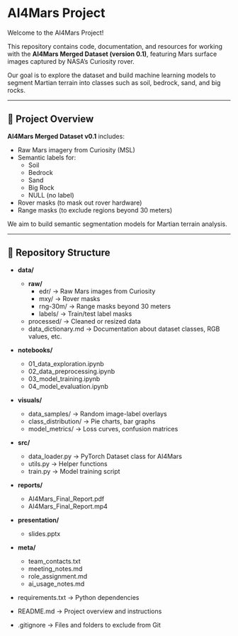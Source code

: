 # AI4Mars Project

Welcome to the AI4Mars Project!

This repository contains code, documentation, and resources for working with the **AI4Mars Merged Dataset (version 0.1)**, featuring Mars surface images captured by NASA’s Curiosity rover.

Our goal is to explore the dataset and build machine learning models to segment Martian terrain into classes such as soil, bedrock, sand, and big rocks.

---

## 🚀 Project Overview

**AI4Mars Merged Dataset v0.1** includes:

- Raw Mars imagery from Curiosity (MSL)
- Semantic labels for:
  - Soil
  - Bedrock
  - Sand
  - Big Rock
  - NULL (no label)
- Rover masks (to mask out rover hardware)
- Range masks (to exclude regions beyond 30 meters)

We aim to build semantic segmentation models for Martian terrain analysis.

---

## 📂 Repository Structure

- **data/**
  - **raw/**
    - edr/ → Raw Mars images from Curiosity
    - mxy/ → Rover masks
    - rng-30m/ → Range masks beyond 30 meters
    - labels/ → Train/test label masks
  - processed/ → Cleaned or resized data
  - data_dictionary.md → Documentation about dataset classes, RGB values, etc.

- **notebooks/**
  - 01_data_exploration.ipynb
  - 02_data_preprocessing.ipynb
  - 03_model_training.ipynb
  - 04_model_evaluation.ipynb

- **visuals/**
  - data_samples/ → Random image-label overlays
  - class_distribution/ → Pie charts, bar graphs
  - model_metrics/ → Loss curves, confusion matrices

- **src/**
  - data_loader.py → PyTorch Dataset class for AI4Mars
  - utils.py → Helper functions
  - train.py → Model training script

- **reports/**
  - AI4Mars_Final_Report.pdf
  - AI4Mars_Final_Report.mp4

- **presentation/**
  - slides.pptx

- **meta/**
  - team_contacts.txt
  - meeting_notes.md
  - role_assignment.md
  - ai_usage_notes.md

- requirements.txt → Python dependencies
- README.md → Project overview and instructions
- .gitignore → Files and folders to exclude from Git

